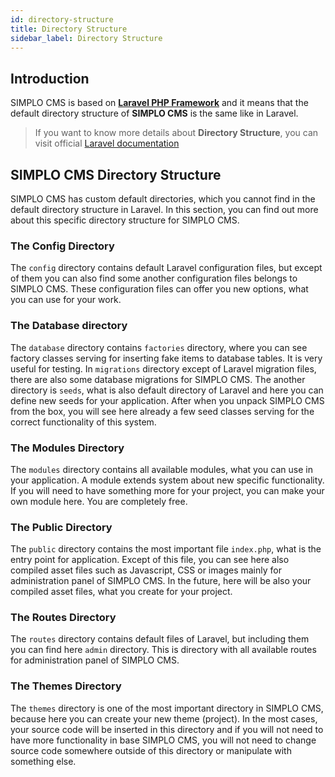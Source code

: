 ```yaml
---
id: directory-structure
title: Directory Structure
sidebar_label: Directory Structure
---
```


## Introduction

SIMPLO CMS is based on **[Laravel PHP Framework](https://laravel.com/docs/5.8)** and it means that the default directory structure of **SIMPLO CMS** is the same 
like in Laravel.

> If you want to know more details about **Directory Structure**, you can visit official [Laravel documentation](https://laravel.com/docs/5.8/structure)

## SIMPLO CMS Directory Structure

SIMPLO CMS has custom default directories, which you cannot find in the default directory structure in Laravel. In this section, you can 
find out more about this specific directory structure for SIMPLO CMS.

### The Config Directory

The `config` directory contains default Laravel configuration files, but except of them you can also find some another configuration 
files belongs to SIMPLO CMS. These configuration files can offer you new options, what you can use for your work.

### The Database directory

The `database` directory contains `factories` directory, where you can see factory classes serving for inserting fake items to 
database tables. It is very useful for testing. In `migrations` directory except of Laravel migration files, there are also some database migrations for SIMPLO CMS. 
The another directory is `seeds`, what is also default directory of Laravel and here you can define new seeds for your application. 
After when you unpack SIMPLO CMS from the box, you will see here already a few seed classes serving for the correct functionality of this 
system.

### The Modules Directory

The `modules` directory contains all available modules, what you can use in your application. A module extends system about new specific 
functionality. If you will need to have something more for your project, you can make your own module here. You are completely free.

### The Public Directory

The `public` directory contains the most important file `index.php`, what is the entry point for application. Except of this file, 
you can see here also compiled asset files such as Javascript, CSS or images mainly for administration panel of SIMPLO CMS. In the future, here will be
also your compiled asset files, what you create for your project.

### The Routes Directory

The `routes` directory contains default files of Laravel, but including them you can find here `admin` directory. This is directory 
with all available routes for administration panel of SIMPLO CMS.

### The Themes Directory

The `themes` directory is one of the most important directory in SIMPLO CMS, because here you can create your new theme (project). In the most cases, 
your source code will be inserted in this directory and if you will not need to have more functionality in base SIMPLO CMS, you will not need to change 
source code somewhere outside of this directory or manipulate with something else.
